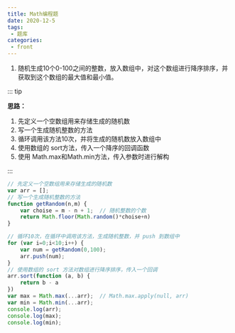 ```yaml
---
title: Math编程题
date: 2020-12-5
tags:
 - 题库
categories:
 - front
---
```


1. 随机生成10个0-100之间的整数，放入数组中，对这个数组进行降序排序，并获取到这个数组的最大值和最小值。

::: tip

**思路：**

1. 先定义一个空数组用来存储生成的随机数
2. 写一个生成随机整数的方法
3. 循环调用该方法10次，并将生成的随机数放入数组中
4. 使用数组的 sort方法，传入一个降序的回调函数
5. 使用 Math.max和Math.min方法，传入参数时进行解构

:::

```javascript
// 先定义一个空数组用来存储生成的随机数
var arr = [];
// 写一个生成随机整数的方法
function getRandom(n,m) {
    var choise = m - n + 1;  // 随机整数的个数
    return Math.floor(Math.random()*choise+n)
}

// 循环10次，在循环中调用该方法，生成随机整数，并 push 到数组中
for (var i=0;i<10;i++) {
    var num = getRandom(0,100);
    arr.push(num);
}
// 使用数组的 sort 方法对数组进行降序排序，传入一个回调
arr.sort(function (a, b) {
    return b - a
})
var max = Math.max(...arr);  // Math.max.apply(null, arr)
var min = Math.min(...arr);
console.log(arr);
console.log(max);
console.log(min);
```

